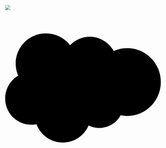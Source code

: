 <img src="https://img.shields.io/badge/Salesforce-00A1E0?style=for-the-badge&logo=Salesforce&logoColor=blue">
<svg role="img" viewBox="0 0 24 24" xmlns="http://www.w3.org/2000/svg"><title>Salesforce</title><path d="M10.006 5.415a4.195 4.195 0 013.045-1.306c1.56 0 2.954.9 3.69 2.205.63-.3 1.35-.45 2.1-.45 2.85 0 5.159 2.34 5.159 5.22s-2.31 5.22-5.176 5.22c-.345 0-.69-.044-1.02-.104a3.75 3.75 0 01-3.3 1.95c-.6 0-1.155-.15-1.65-.375A4.314 4.314 0 018.88 20.4a4.302 4.302 0 01-4.05-2.82c-.27.062-.54.076-.825.076-2.204 0-4.005-1.8-4.005-4.05 0-1.5.811-2.805 2.01-3.51-.255-.57-.39-1.2-.39-1.846 0-2.58 2.1-4.65 4.65-4.65 1.53 0 2.85.705 3.72 1.8"/></svg>
